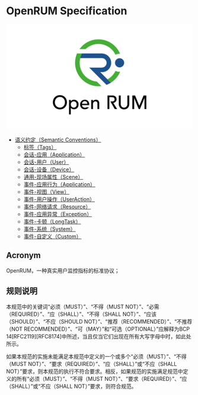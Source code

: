 
# OpenRUM Specification

![OpenRUM Logo](resources/images/logo/open_rum_vertical_logo.png)

- [语义约定（Semantic Conventions）](./semantic_conventions/README.md)
  - [标签（Tags）](./semantic_conventions/tags.md)
  - [会话-应用（Application）](./semantic_conventions/session_application.md)
  - [会话-用户（User）](./semantic_conventions/session_user.md)
  - [会话-设备（Device）](./semantic_conventions/session_device.md)
  - [通用-现场属性（Scene）](./semantic_conventions/common_scene.md)
  - [事件-应用行为（Application）](./semantic_conventions/event_application.md)
  - [事件-视图（View）](./semantic_conventions/event_view.md)
  - [事件-用户操作（UserAction）](./semantic_conventions/event_user_action.md)
  - [事件-网络请求（Resource）](./semantic_conventions/event_resource.md)
  - [事件-应用异常（Exception）](./semantic_conventions/event_exception.md)
  - [事件-卡顿（LongTask）](./semantic_conventions/event_long_task.md)
  - [事件-系统（System）](./semantic_conventions/event_system.md)
  - [事件-自定义（Custom）](./semantic_conventions/event_custom.md)
  

## Acronym

OpenRUM，一种真实用户监控指标的标准协议；

## 规则说明

本规范中的关键词“必须（MUST）”、“不得（MUST NOT）”、“必需（REQUIRED）”、“应（SHALL）”、“不得（SHALL NOT）”、“应该（SHOULD）”、“不应（SHOULD NOT）”、“推荐（RECOMMENDED）”、“不推荐（NOT RECOMMENDED）”、“可（MAY）”和“可选（OPTIONAL）”应解释为BCP 14[RFC2119][RFC8174]中所述，当且仅当它们出现在所有大写字母中时，如此处所示。

如果本规范的实施未能满足本规范中定义的一个或多个“必须（MUST）”、“不得（MUST NOT）”、“要求（REQUIRED）”、“应（SHALL）”或“不应（SHALL NOT）”要求，则本规范的执行不符合要求。相反，如果规范的实施满足规范中定义的所有“必须（MUST）”、“不得（MUST NOT）”、“要求（REQUIRED）”、“应（SHALL）”或“不应（SHALL NOT）”要求，则符合规范。
